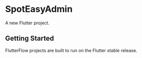 # SpotEasyAdmin

A new Flutter project.

## Getting Started

FlutterFlow projects are built to run on the Flutter _stable_ release.
